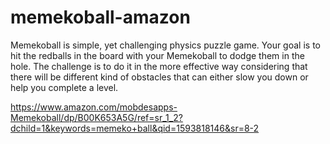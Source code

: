 # memekoball-amazon

Memekoball is simple, yet challenging physics puzzle game. Your goal is to hit the redballs in the board with your Memekoball to dodge them in the hole. The challenge is to do it in the more effective way considering that there will be different kind of obstacles that can either slow you down or help you complete a level.

https://www.amazon.com/mobdesapps-Memekoball/dp/B00K653A5G/ref=sr_1_2?dchild=1&keywords=memeko+ball&qid=1593818146&sr=8-2
